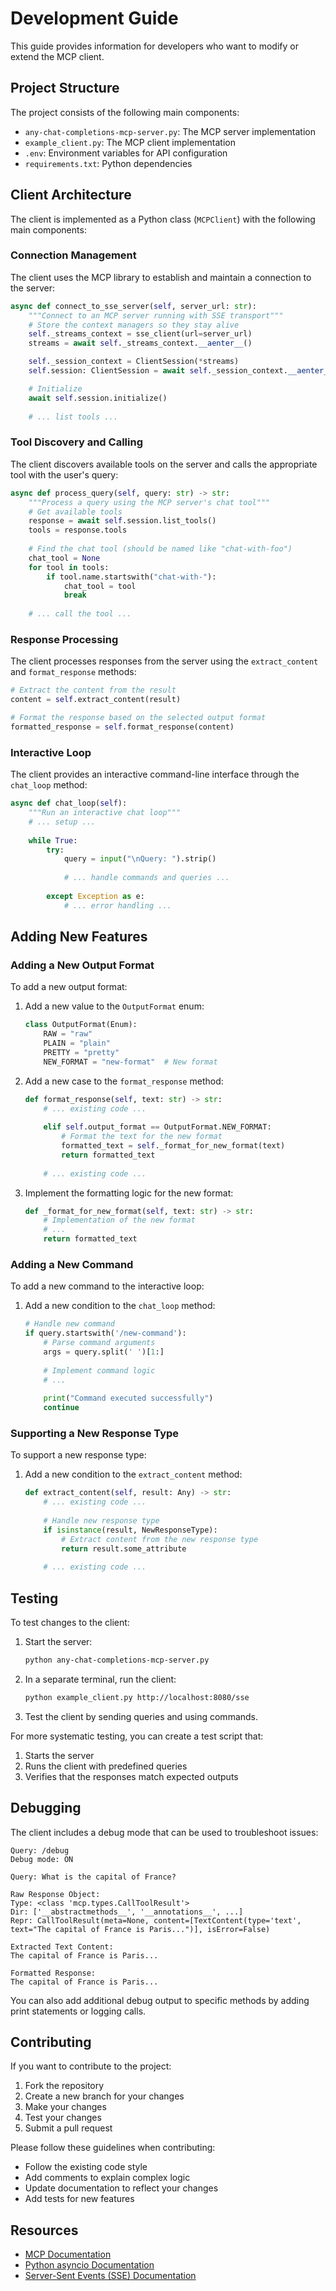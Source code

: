 # Development Guide

This guide provides information for developers who want to modify or extend the MCP client.

## Project Structure

The project consists of the following main components:

- `any-chat-completions-mcp-server.py`: The MCP server implementation
- `example_client.py`: The MCP client implementation
- `.env`: Environment variables for API configuration
- `requirements.txt`: Python dependencies

## Client Architecture

The client is implemented as a Python class (`MCPClient`) with the following main components:

### Connection Management

The client uses the MCP library to establish and maintain a connection to the server:

```python
async def connect_to_sse_server(self, server_url: str):
    """Connect to an MCP server running with SSE transport"""
    # Store the context managers so they stay alive
    self._streams_context = sse_client(url=server_url)
    streams = await self._streams_context.__aenter__()

    self._session_context = ClientSession(*streams)
    self.session: ClientSession = await self._session_context.__aenter__()

    # Initialize
    await self.session.initialize()
    
    # ... list tools ...
```

### Tool Discovery and Calling

The client discovers available tools on the server and calls the appropriate tool with the user's query:

```python
async def process_query(self, query: str) -> str:
    """Process a query using the MCP server's chat tool"""
    # Get available tools
    response = await self.session.list_tools()
    tools = response.tools
    
    # Find the chat tool (should be named like "chat-with-foo")
    chat_tool = None
    for tool in tools:
        if tool.name.startswith("chat-with-"):
            chat_tool = tool
            break
    
    # ... call the tool ...
```

### Response Processing

The client processes responses from the server using the `extract_content` and `format_response` methods:

```python
# Extract the content from the result
content = self.extract_content(result)

# Format the response based on the selected output format
formatted_response = self.format_response(content)
```

### Interactive Loop

The client provides an interactive command-line interface through the `chat_loop` method:

```python
async def chat_loop(self):
    """Run an interactive chat loop"""
    # ... setup ...
    
    while True:
        try:
            query = input("\nQuery: ").strip()
            
            # ... handle commands and queries ...
                
        except Exception as e:
            # ... error handling ...
```

## Adding New Features

### Adding a New Output Format

To add a new output format:

1. Add a new value to the `OutputFormat` enum:
   ```python
   class OutputFormat(Enum):
       RAW = "raw"
       PLAIN = "plain"
       PRETTY = "pretty"
       NEW_FORMAT = "new-format"  # New format
   ```

2. Add a new case to the `format_response` method:
   ```python
   def format_response(self, text: str) -> str:
       # ... existing code ...
       
       elif self.output_format == OutputFormat.NEW_FORMAT:
           # Format the text for the new format
           formatted_text = self._format_for_new_format(text)
           return formatted_text
       
       # ... existing code ...
   ```

3. Implement the formatting logic for the new format:
   ```python
   def _format_for_new_format(self, text: str) -> str:
       # Implementation of the new format
       # ...
       return formatted_text
   ```

### Adding a New Command

To add a new command to the interactive loop:

1. Add a new condition to the `chat_loop` method:
   ```python
   # Handle new command
   if query.startswith('/new-command'):
       # Parse command arguments
       args = query.split(' ')[1:]
       
       # Implement command logic
       # ...
       
       print("Command executed successfully")
       continue
   ```

### Supporting a New Response Type

To support a new response type:

1. Add a new condition to the `extract_content` method:
   ```python
   def extract_content(self, result: Any) -> str:
       # ... existing code ...
       
       # Handle new response type
       if isinstance(result, NewResponseType):
           # Extract content from the new response type
           return result.some_attribute
       
       # ... existing code ...
   ```

## Testing

To test changes to the client:

1. Start the server:
   ```bash
   python any-chat-completions-mcp-server.py
   ```

2. In a separate terminal, run the client:
   ```bash
   python example_client.py http://localhost:8080/sse
   ```

3. Test the client by sending queries and using commands.

For more systematic testing, you can create a test script that:

1. Starts the server
2. Runs the client with predefined queries
3. Verifies that the responses match expected outputs

## Debugging

The client includes a debug mode that can be used to troubleshoot issues:

```
Query: /debug
Debug mode: ON

Query: What is the capital of France?

Raw Response Object:
Type: <class 'mcp.types.CallToolResult'>
Dir: ['__abstractmethods__', '__annotations__', ...]
Repr: CallToolResult(meta=None, content=[TextContent(type='text', text="The capital of France is Paris...")], isError=False)

Extracted Text Content:
The capital of France is Paris...

Formatted Response:
The capital of France is Paris...
```

You can also add additional debug output to specific methods by adding print statements or logging calls.

## Contributing

If you want to contribute to the project:

1. Fork the repository
2. Create a new branch for your changes
3. Make your changes
4. Test your changes
5. Submit a pull request

Please follow these guidelines when contributing:

- Follow the existing code style
- Add comments to explain complex logic
- Update documentation to reflect your changes
- Add tests for new features

## Resources

- [MCP Documentation](https://github.com/anthropics/anthropic-tools/tree/main/mcp)
- [Python asyncio Documentation](https://docs.python.org/3/library/asyncio.html)
- [Server-Sent Events (SSE) Documentation](https://developer.mozilla.org/en-US/docs/Web/API/Server-sent_events) 